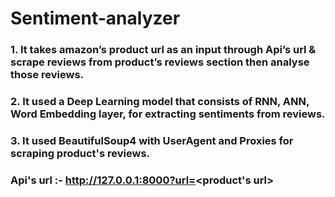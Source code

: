 # Sentiment-analyzer

### 1. It takes amazon’s product url as an input through Api’s url & scrape reviews from product’s reviews section then analyse those reviews.
### 2. It used a Deep Learning model that consists of RNN, ANN, Word Embedding layer, for extracting sentiments from reviews. 
### 3. It used BeautifulSoup4 with UserAgent and Proxies for scraping product's reviews.


### Api's url :- http://127.0.0.1:8000?url=<product's url>

